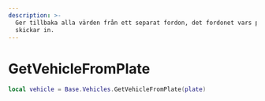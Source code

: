 ```yaml
---
description: >-
  Ger tillbaka alla värden från ett separat fordon, det fordonet vars plåt man
  skickar in.
---
```


# GetVehicleFromPlate

```lua
local vehicle = Base.Vehicles.GetVehicleFromPlate(plate)
```
